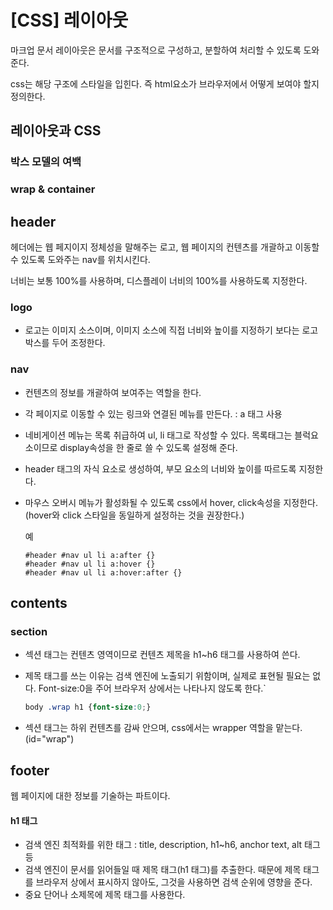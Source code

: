 # [CSS] 레이아웃



마크업 문서 레이아웃은 문서를 구조적으로 구성하고, 분할하여 처리할 수 있도록 도와준다.

css는 해당 구조에 스타일을 입힌다. 즉 html요소가 브라우저에서 어떻게 보여야 할지 정의한다.





## 레이아웃과 CSS





### 박스 모델의 여백





### wrap & container





## header

헤더에는 웹 페지이지 정체성을 말해주는 로고, 웹 페이지의 컨텐츠를 개괄하고 이동할 수 있도록 도와주는 nav를 위치시킨다.

너비는 보통 100%를 사용하며, 디스플레이 너비의 100%를 사용하도록 지정한다. 



### logo

- 로고는 이미지 소스이며, 이미지 소스에 직접 너비와 높이를 지정하기 보다는 로고 박스를 두어 조정한다.

  

### nav

- 컨텐츠의 정보를 개괄하여 보여주는 역할을 한다.

- 각 페이지로 이동할 수 있는 링크와 연결된 메뉴를 만든다. : a 태그 사용

- 네비게이션 메뉴는 목록 취급하여 ul, li 태그로 작성할 수 있다. 목록태그는 블럭요소이므로 display속성을 한 줄로 쓸 수 있도록 설정해 준다.

- header 태그의 자식 요소로 생성하여, 부모 요소의 너비와 높이를 따르도록 지정한다.

- 마우스 오버시 메뉴가 활성화될 수 있도록 css에서 hover, click속성을 지정한다. (hover와 click 스타일을 동일하게 설정하는 것을 권장한다.)

  예

  ```
  #header #nav ul li a:after {}
  #header #nav ul li a:hover {}
  #header #nav ul li a:hover:after {}
  
  ```



## contents



### section

- 섹션 태그는 컨텐츠 영역이므로 컨텐츠 제목을 h1~h6 태그를 사용하여 쓴다. 

- 제목 태그를 쓰는 이유는 검색 엔진에 노출되기 위함이며, 실제로 표현될 필요는 없다. Font-size:0을 주어 브라우저 상에서는 나타나지 않도록 한다.`

  ```css
  body .wrap h1 {font-size:0;}
  ```

  

- 섹션 태그는 하위 컨텐츠를 감싸 안으며, css에서는 wrapper 역할을 맡는다. (id="wrap")





## footer

웹 페이지에 대한 정보를 기술하는 파트이다.





#### h1 태그

- 검색 엔진 최적화를 위한 태그 : title, description, h1~h6, anchor text, alt 태그 등
- 검색 엔진이 문서를 읽어들일 때 제목 태그(h1 태그)를 추출한다. 때문에 제목 태그를 브라우저 상에서 표시하지 않아도, 그것을 사용하면 검색 순위에 영향을 준다. 
- 중요 단어나 소제목에 제목 태그를 사용한다.

